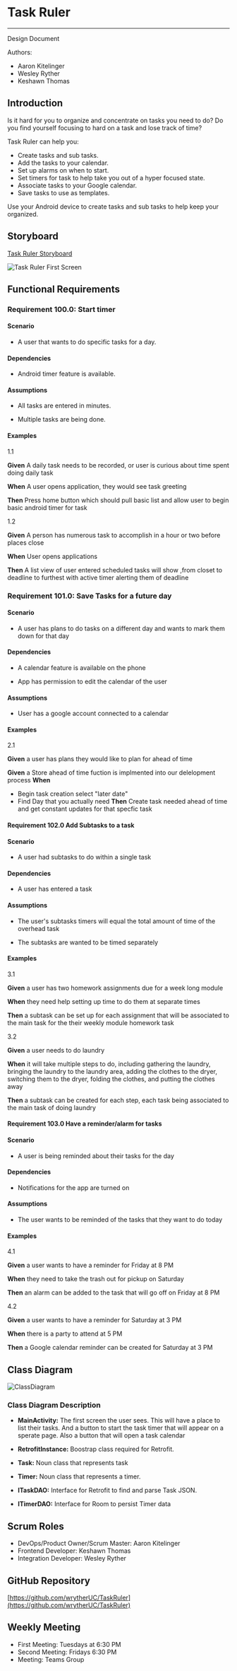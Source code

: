 # Task Ruler

---

Design Document

Authors:

- Aaron Kitelinger
- Wesley Ryther
- Keshawn Thomas

## Introduction

Is it hard for you to organize and concentrate on tasks you need to do? Do you find yourself focusing to hard on a task and lose track of time?

Task Ruler can help you:

- Create tasks and sub tasks.
- Add the tasks to your calendar.
- Set up alarms on when to start.
- Set timers for task to help take you out of a hyper focused state.
- Associate tasks to your Google calendar.
- Save tasks to use as templates.

Use your Android device to create tasks and sub tasks to help keep your organized.

## Storyboard

[Task Ruler Storyboard](https://projects.invisionapp.com/freehand/document/2fhhFHCLk)

![Task Ruler First Screen](https://github.com/wrytherUC/TaskRuler/blob/master/TaskRulerMainScreenStoryboard.png)

## Functional Requirements

### Requirement 100.0: Start timer

#### Scenario

- A user that wants to do specific tasks for a day. 

#### Dependencies

- Android timer feature is available.

#### Assumptions

- All tasks are entered in minutes.

- Multiple tasks are being done.

#### Examples

1.1

**Given** A daily task needs to be recorded, or user is curious about time spent doing daily task

**When** A user opens application, they would see task greeting

**Then** Press home button which should pull basic list and allow user to begin basic android timer for task


1.2  

**Given** A person has numerous task to accomplish in a hour or two before places close

**When**  User opens applications

**Then** A list view of user entered scheduled tasks will show ,from closet to deadline to furthest with active timer alerting them of deadline

### Requirement 101.0: Save Tasks for a future day

#### Scenario

- A user has plans to do tasks on a different day and wants to mark them down for that day

#### Dependencies

- A calendar feature is available on the phone

- App has permission to edit the calendar of the user

#### Assumptions

- User has a google account connected to a calendar

#### Examples

2.1  

**Given** a user has plans they would like to plan for ahead of time

**Given** a Store ahead of time fuction is implmented into our delelopment process
**When**

-	Begin task creation select "later date"
-	Find Day that you actually need
     **Then** Create task needed ahead of time and get constant updates for that specfic task 
     
#### Requirement 102.0 Add Subtasks to a task

#### Scenario 

- A user had subtasks to do within a single task

#### Dependencies

- A user has entered a task

#### Assumptions

- The user's subtasks timers will equal the total amount of time of the overhead task

- The subtasks are wanted to be timed separately 

#### Examples

3.1

**Given** a user has two homework assignments due for a week long module

**When** they need help setting up time to do them at separate times

**Then** a subtask can be set up for each assignment that will be associated to the main task for
the their weekly module homework task

3.2

**Given** a user needs to do laundry

**When** it will take multiple steps to do, including gathering the laundry, bringing the laundry to the
laundry area, adding the clothes to the dryer, switching them to the dryer, folding the clothes, and 
putting the clothes away

**Then** a subtask can be created for each step, each task being associated to the main task of doing laundry

#### Requirement 103.0 Have a reminder/alarm for tasks

#### Scenario

- A user is being reminded about their tasks for the day

#### Dependencies

- Notifications for the app are turned on

#### Assumptions

- The user wants to be reminded of the tasks that they want to do today

#### Examples

4.1 

**Given** a user wants to have a reminder for Friday at 8 PM

**When** they need to take the trash out for pickup on Saturday

**Then** an alarm can be added to the task that will go off on Friday at 8 PM

4.2

**Given** a user wants to have a reminder for Saturday at 3 PM

**When** there is a party to attend at 5 PM

**Then**  a Google calendar reminder can be created for Saturday at 3 PM

## Class Diagram

![ClassDiagram](https://github.com/wrytherUC/TaskRuler/blob/master/Copy%20of%20Executive%20Dysfunction%20App.drawio.png)

### Class Diagram Description

- **MainActivity:**  The first screen the user sees.  This will have a place to list their tasks. And a button to start the task timer that will appear on a sperate page. Also a button  that  will open a  task calendar

- **RetrofitInstance:** Boostrap class required for Retrofit.

- **Task:** Noun class that represents task

- **Timer:** Noun class that represents a timer.

- **ITaskDAO:** Interface for Retrofit to find and parse Task JSON.

- **ITimerDAO:** Interface for Room to persist Timer data

## Scrum Roles

- DevOps/Product Owner/Scrum Master: Aaron Kitelinger
- Frontend Developer: Keshawn Thomas
- Integration Developer: Wesley Ryther

## GitHub Repository 

[https://github.com/wrytherUC/TaskRuler](https://github.com/wrytherUC/TaskRuler)

## Weekly Meeting

- First Meeting: Tuesdays at 6:30 PM
- Second Meeting: Fridays 6:30 PM
- Meeting: Teams Group
